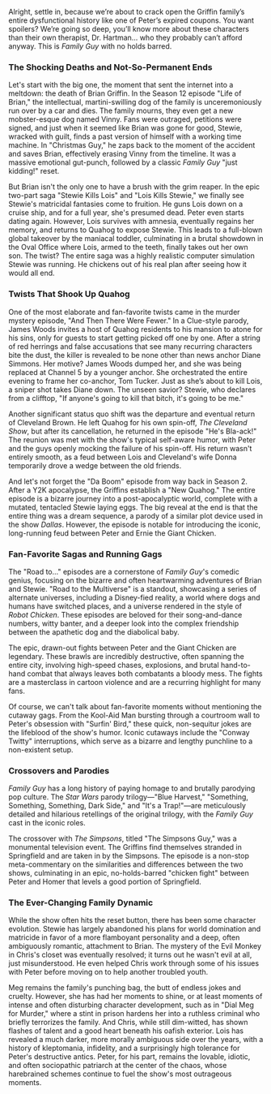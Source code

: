 Alright, settle in, because we’re about to crack open the Griffin family’s entire dysfunctional history like one of Peter’s expired coupons. You want spoilers? We’re going so deep, you’ll know more about these characters than their own therapist, Dr. Hartman… who they probably can’t afford anyway. This is *Family Guy* with no holds barred.

### The Shocking Deaths and Not-So-Permanent Ends

Let's start with the big one, the moment that sent the internet into a meltdown: the death of Brian Griffin. In the Season 12 episode "Life of Brian," the intellectual, martini-swilling dog of the family is unceremoniously run over by a car and dies. The family mourns, they even get a new mobster-esque dog named Vinny. Fans were outraged, petitions were signed, and just when it seemed like Brian was gone for good, Stewie, wracked with guilt, finds a past version of himself with a working time machine. In "Christmas Guy," he zaps back to the moment of the accident and saves Brian, effectively erasing Vinny from the timeline. It was a massive emotional gut-punch, followed by a classic *Family Guy* "just kidding!" reset.

But Brian isn't the only one to have a brush with the grim reaper. In the epic two-part saga "Stewie Kills Lois" and "Lois Kills Stewie," we finally see Stewie's matricidal fantasies come to fruition. He guns Lois down on a cruise ship, and for a full year, she's presumed dead. Peter even starts dating again. However, Lois survives with amnesia, eventually regains her memory, and returns to Quahog to expose Stewie. This leads to a full-blown global takeover by the maniacal toddler, culminating in a brutal showdown in the Oval Office where Lois, armed to the teeth, finally takes out her own son. The twist? The entire saga was a highly realistic computer simulation Stewie was running. He chickens out of his real plan after seeing how it would all end.

### Twists That Shook Up Quahog

One of the most elaborate and fan-favorite twists came in the murder mystery episode, "And Then There Were Fewer." In a Clue-style parody, James Woods invites a host of Quahog residents to his mansion to atone for his sins, only for guests to start getting picked off one by one. After a string of red herrings and false accusations that see many recurring characters bite the dust, the killer is revealed to be none other than news anchor Diane Simmons. Her motive? James Woods dumped her, and she was being replaced at Channel 5 by a younger anchor. She orchestrated the entire evening to frame her co-anchor, Tom Tucker. Just as she’s about to kill Lois, a sniper shot takes Diane down. The unseen savior? Stewie, who declares from a clifftop, "If anyone's going to kill that bitch, it's going to be me."

Another significant status quo shift was the departure and eventual return of Cleveland Brown. He left Quahog for his own spin-off, *The Cleveland Show*, but after its cancellation, he returned in the episode "He's Bla-ack!" The reunion was met with the show's typical self-aware humor, with Peter and the guys openly mocking the failure of his spin-off. His return wasn't entirely smooth, as a feud between Lois and Cleveland's wife Donna temporarily drove a wedge between the old friends.

And let's not forget the "Da Boom" episode from way back in Season 2. After a Y2K apocalypse, the Griffins establish a "New Quahog." The entire episode is a bizarre journey into a post-apocalyptic world, complete with a mutated, tentacled Stewie laying eggs. The big reveal at the end is that the entire thing was a dream sequence, a parody of a similar plot device used in the show *Dallas*. However, the episode is notable for introducing the iconic, long-running feud between Peter and Ernie the Giant Chicken.

### Fan-Favorite Sagas and Running Gags

The "Road to..." episodes are a cornerstone of *Family Guy*'s comedic genius, focusing on the bizarre and often heartwarming adventures of Brian and Stewie. "Road to the Multiverse" is a standout, showcasing a series of alternate universes, including a Disney-fied reality, a world where dogs and humans have switched places, and a universe rendered in the style of *Robot Chicken*. These episodes are beloved for their song-and-dance numbers, witty banter, and a deeper look into the complex friendship between the apathetic dog and the diabolical baby.

The epic, drawn-out fights between Peter and the Giant Chicken are legendary. These brawls are incredibly destructive, often spanning the entire city, involving high-speed chases, explosions, and brutal hand-to-hand combat that always leaves both combatants a bloody mess. The fights are a masterclass in cartoon violence and are a recurring highlight for many fans.

Of course, we can't talk about fan-favorite moments without mentioning the cutaway gags. From the Kool-Aid Man bursting through a courtroom wall to Peter's obsession with "Surfin' Bird," these quick, non-sequitur jokes are the lifeblood of the show's humor. Iconic cutaways include the "Conway Twitty" interruptions, which serve as a bizarre and lengthy punchline to a non-existent setup.

### Crossovers and Parodies

*Family Guy* has a long history of paying homage to and brutally parodying pop culture. The *Star Wars* parody trilogy—"Blue Harvest," "Something, Something, Something, Dark Side," and "It's a Trap!"—are meticulously detailed and hilarious retellings of the original trilogy, with the *Family Guy* cast in the iconic roles.

The crossover with *The Simpsons*, titled "The Simpsons Guy," was a monumental television event. The Griffins find themselves stranded in Springfield and are taken in by the Simpsons. The episode is a non-stop meta-commentary on the similarities and differences between the two shows, culminating in an epic, no-holds-barred "chicken fight" between Peter and Homer that levels a good portion of Springfield.

### The Ever-Changing Family Dynamic

While the show often hits the reset button, there has been some character evolution. Stewie has largely abandoned his plans for world domination and matricide in favor of a more flamboyant personality and a deep, often ambiguously romantic, attachment to Brian. The mystery of the Evil Monkey in Chris's closet was eventually resolved; it turns out he wasn't evil at all, just misunderstood. He even helped Chris work through some of his issues with Peter before moving on to help another troubled youth.

Meg remains the family's punching bag, the butt of endless jokes and cruelty. However, she has had her moments to shine, or at least moments of intense and often disturbing character development, such as in "Dial Meg for Murder," where a stint in prison hardens her into a ruthless criminal who briefly terrorizes the family. And Chris, while still dim-witted, has shown flashes of talent and a good heart beneath his oafish exterior. Lois has revealed a much darker, more morally ambiguous side over the years, with a history of kleptomania, infidelity, and a surprisingly high tolerance for Peter's destructive antics. Peter, for his part, remains the lovable, idiotic, and often sociopathic patriarch at the center of the chaos, whose harebrained schemes continue to fuel the show's most outrageous moments.